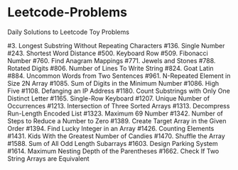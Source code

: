 # Leetcode-Problems

Daily Solutions to Leetcode Toy Problems

#3. Longest Substring Without Repeating Characters
#136. Single Number
#243. Shortest Word Distance
#500. Keyboard Row
#509. Fibonacci Number
#760. Find Anagram Mappings
#771. Jewels and Stones
#788. Rotated Digits
#806. Number of Lines To Write String
#824. Goat Latin
#884. Uncommon Words from Two Sentences
#961. N-Repeated Element in Size 2N Array
#1085. Sum of Digits in the Minimum Number
#1086. High Five
#1108. Defanging an IP Address
#1180. Count Substrings with Only One Distinct Letter
#1165. Single-Row Keyboard
#1207. Unique Number of Occurrences
#1213. Intersection of Three Sorted Arrays
#1313. Decompress Run-Length Encoded List
#1323. Maximum 69 Number
#1342. Number of Steps to Reduce a Number to Zero
#1389. Create Target Array in the Given Order
#1394. Find Lucky Integer in an Array
#1426. Counting Elements
#1431. Kids With the Greatest Number of Candies
#1470. Shuffle the Array
#1588. Sum of All Odd Length Subarrays
#1603. Design Parking System
#1614. Maximum Nesting Depth of the Parentheses
#1662. Check If Two String Arrays are Equivalent